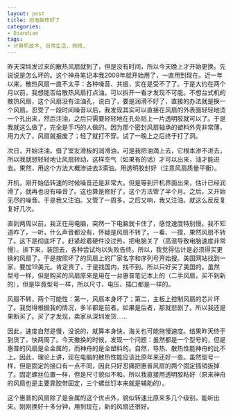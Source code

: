 ```yaml
---
layout: post
title: 旧电脑修好了
categories:
- Diandian
tags:
- 计算机技术, 日常生活, 网络, 
---
```

<p>昨天深圳发过来的散热风扇就到了，但是没有时间，所以今天晚上才开始更换。先说说是怎么坏的。这个神舟笔记本我2009年就开始用了，一直用到现在。近一年以来，散热风扇一直不太平：各种噪音、共振，实在是受不了了。于是大约在两个月以前，我想能否给散热风扇打点油。可以拆开一看才发现不可能。不想台式机的散热风扇，这个风扇没有注油孔，说白了，要是润滑不好了，直接的办法就是换一个风扇。忍受了一段时间噪音以后，我发现其实可以直接在风扇的外表面轻轻地烫一个孔出来，然后注油，之后只需要轻轻地在孔处贴上一片透明胶就可以了。于是我就这么做了，完全是手巧的人做的。因为那个密封风扇轴承的塑料外壳非常薄，用力大了，风扇就报废了；轻了就打不穿。试了一晚上之后终于打了洞。</p>
<p>次日，开始注油。借了室友滑板的润滑油，可是我把油滴上去，它根本渗不进去，所以我就想轻轻地让风扇转动，这样空气（如果有的话）才可以出来，油才能进去。果然，用这个方法大概渗进去3滴油。用透明胶封好（注意风扇质量平衡）。</p>
<p>开机，刚开始低转速的时候噪音还是非常大。但是等到开机界面出来，估计已经润滑了，就再也没有噪音了。这也算是修好了。这个方法管了半个月。之后，又开始无尽的噪音。于是我又注油。又管了一周多。之后又响，我又注油。就这么反反复复好几次。</p>
<p>直到两周以前，我正在用电脑，突然一下电脑就卡住了，感觉速度特别慢。我不知道咋了，一听，什么声音都没有，怀疑是风扇不转了。一看、一摸，果然风扇不转了。这下是彻底坏了。赶紧趁着硬件没过热，把电脑关了（高温导致电脑速度非常慢）。拆下来，装回去，各种尝试均以失败告终。所以，我觉得估计是必须得买更换的风扇了。于是按照坏了的风扇上的厂家名字和序列号开始搜。美国网站找到一家，要加19美元。肯定贵了，于是找国内，找不到。所以只好买了美国的。虽然型号一样，但是购买的风扇原来是用在一台惠普笔记本上的（二手风扇，买不到新的），但是毕竟型号一样，所以尺寸、电压、插口都是一样的。</p>
<p>风扇不转，两个可能性：第一，风扇本身坏了；第二，主板上控制风扇的芯片坏了。我觉得根据我的情况，多半都是前者。如果是后者，那就悲剧了。所以我还是<span>果断买</span><span>了。买了才发现，卖家从深圳发货……</span></p>
<p><span>因此，速度自然是慢，没说的，就算本身快，海关也可能拖慢速度。结果昨天终于到货了，快两周了。今天撤换的时候，发现一个问题：虽然都是一个型号的，但是惠普的风扇是全金属的，而神舟的是全塑料的。自然，导热、散热性能神舟的比不上。因此，理论上讲，现在电脑的散热性能应该比原年来还好一些。虽然型号一样，但是固定的接口有一点不同，因此只好忍痛把惠普风扇的两个固定插销扳掉了。固定螺丝位置一样，但是尺寸貌似不和。所以我直接用透明胶粘好（原来神舟的风扇也是主要靠胶带固定，三个螺丝钉本来就是辅助的）。</span></p>
<p><span>这个惠普的风扇除了是金属的这个优点外，貌似转速比原来多几个级别，能听出来。刚刚换好十多分钟，用到现在，新的风扇还很好。</span></p>